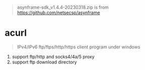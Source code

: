 > asynframe-sdk_v1.4.4-20230318.zip is from https://github.com/netsecsp/asynframe  

# acurl 
> IPv4/IPv6 ftp/ftps/http/https client program under windows  

1. support ftp/http and socks4/4a/5 proxy  
2. support ftp download directory  
